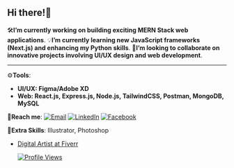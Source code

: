 ## Hi there!👋

🛠️**I’m currently working on building exciting **MERN Stack** web applications**.
💡**I’m currently learning new JavaScript frameworks (**Next.js**) and enhancing my Python skills**.
🔭**I’m looking to collaborate on innovative projects involving UI/UX design and web development**.

----------
⚙️**Tools**:
   - **UI/UX: Figma/Adobe XD**
   - **Web: React.js, Express.js, Node.js, TailwindCSS, Postman, MongoDB, MySQL**


🤝**Reach me**: 
[![Email](https://img.shields.io/badge/Email-Me-red?style=social&logo=gmail)](mailto:tamimahamed016@gmail.com)
[![LinkedIn](https://img.shields.io/badge/LinkedIn-Connect-blue.svg)](https://www.linkedin.com/in/tamim-ahamed-000432174/)
[![Facebook](https://img.shields.io/badge/Facebook-Profile-blue?style=social&logo=facebook)](https://www.facebook.com/tamim.ssgt)


📌**Extra Skills**:
Illustrator, Photoshop
+ [Digital Artist at Fiverr](https://www.fiverr.com/tamimahamed365)








  [![Profile Views](https://komarev.com/ghpvc/?username=MdTamimAhamed)](https://github.com/MdTamimAhamed)




                                                                                                         
